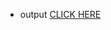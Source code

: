 * output [CLICK HERE]((https://nainsipatel.github.io/Assignment/index.html)https://nainsipatel.github.io/Assignment/index.html)
